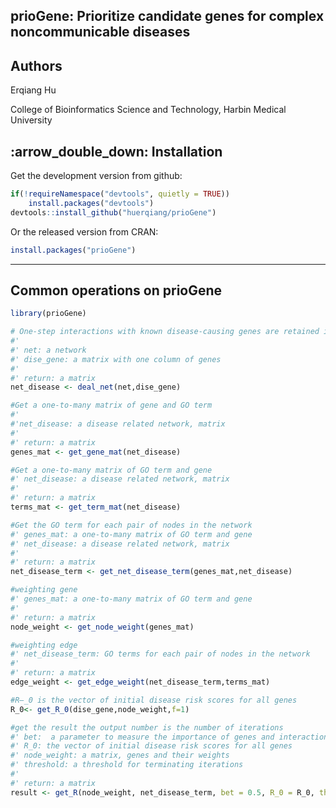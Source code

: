 ## prioGene: Prioritize candidate genes for complex noncommunicable diseases

## Authors
Erqiang Hu

College of Bioinformatics Science and Technology, Harbin Medical University



## :arrow\_double\_down: Installation

Get the development version from github:

```r
if(!requireNamespace("devtools", quietly = TRUE))
    install.packages("devtools")
devtools::install_github("huerqiang/prioGene")
```
Or  the released version from CRAN:

``` r
install.packages("prioGene")
```
-------

## Common operations on prioGene
```r
library(prioGene)
```

```r
# One-step interactions with known disease-causing genes are retained in networks
#'
#' net: a network
#' dise_gene: a matrix with one column of genes
#'
#' return: a matrix
net_disease <- deal_net(net,dise_gene)
```
```r
#Get a one-to-many matrix of gene and GO term
#'
#'net_disease: a disease related network, matrix
#'
#' return: a matrix
genes_mat <- get_gene_mat(net_disease)
```
```r
#Get a one-to-many matrix of GO term and gene
#' net_disease: a disease related network, matrix
#'
#' return: a matrix
terms_mat <- get_term_mat(net_disease)
```
```r
#Get the GO term for each pair of nodes in the network
#' genes_mat: a one-to-many matrix of GO term and gene
#' net_disease: a disease related network, matrix
#'
#' return: a matrix
net_disease_term <- get_net_disease_term(genes_mat,net_disease)
```

```r
#weighting gene
#' genes_mat: a one-to-many matrix of GO term and gene
#'
#' return: a matrix
node_weight <- get_node_weight(genes_mat)
```
```r
#weighting edge
#' net_disease_term: GO terms for each pair of nodes in the network
#'
#' return: a matrix
edge_weight <- get_edge_weight(net_disease_term,terms_mat)
```


```r
#R—_0 is the vector of initial disease risk scores for all genes
R_0<- get_R_0(dise_gene,node_weight,f=1)
```

```r
#get the result the output number is the number of iterations
#' bet:  a parameter to measure the importance of genes and interactions
#' R_0: the vector of initial disease risk scores for all genes
#' node_weight: a matrix, genes and their weights
#' threshold: a threshold for terminating iterations
#'
#' return: a matrix
result <- get_R(node_weight, net_disease_term, bet = 0.5, R_0 = R_0, threshold = 10^(-9))
```
